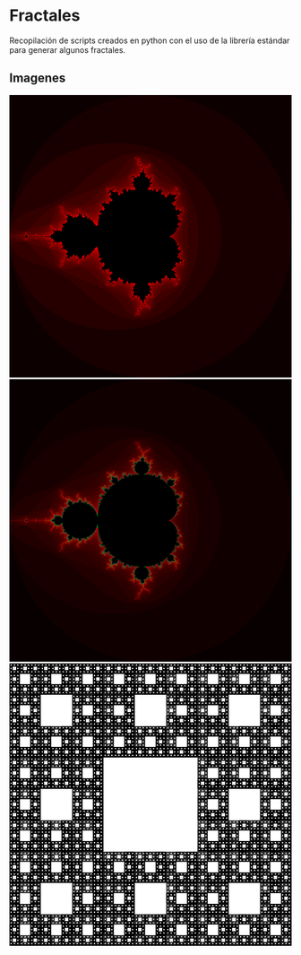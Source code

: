 # Fractales

Recopilación de scripts creados en python con el uso de la librería estándar
para generar algunos fractales.

## Imagenes
![](https://github.com/Luispapiernik/Fractales/blob/master/Mandelbrot/Images/mandebrot_red.png)
![](https://github.com/Luispapiernik/Fractales/blob/master/Mandelbrot/Images/mandelbrot.png)
![](https://github.com/Luispapiernik/Fractales/blob/master/Sierpinski/Images/fractal.png)

